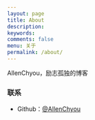 ```yaml
---
layout: page
title: About
description:
keywords:
comments: false
menu: 关于
permalink: /about/
---
```


AllenChyou，励志孤独的博客

### 联系

* Github：[@AllenChyou](https://github.com/AllenChyou)

  
